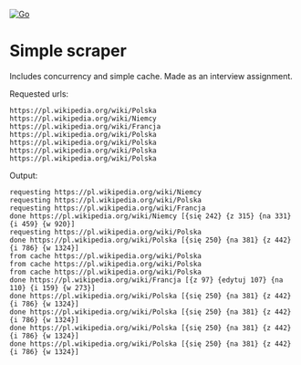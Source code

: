 [![Go](https://github.com/jacekdobrowolski/simple_scraper/actions/workflows/go.yml/badge.svg)](https://github.com/jacekdobrowolski/simple_scraper/actions/workflows/go.yml)

# Simple scraper

Includes concurrency and simple cache.
Made as an interview assignment.

Requested urls:
```
https://pl.wikipedia.org/wiki/Polska
https://pl.wikipedia.org/wiki/Niemcy
https://pl.wikipedia.org/wiki/Francja
https://pl.wikipedia.org/wiki/Polska
https://pl.wikipedia.org/wiki/Polska
https://pl.wikipedia.org/wiki/Polska
https://pl.wikipedia.org/wiki/Polska
```

Output:
```
requesting https://pl.wikipedia.org/wiki/Niemcy
requesting https://pl.wikipedia.org/wiki/Polska
requesting https://pl.wikipedia.org/wiki/Francja
done https://pl.wikipedia.org/wiki/Niemcy [{się 242} {z 315} {na 331} {i 459} {w 920}]
requesting https://pl.wikipedia.org/wiki/Polska
done https://pl.wikipedia.org/wiki/Polska [{się 250} {na 381} {z 442} {i 786} {w 1324}]
from cache https://pl.wikipedia.org/wiki/Polska
from cache https://pl.wikipedia.org/wiki/Polska
from cache https://pl.wikipedia.org/wiki/Polska
done https://pl.wikipedia.org/wiki/Francja [{z 97} {edytuj 107} {na 110} {i 159} {w 273}]
done https://pl.wikipedia.org/wiki/Polska [{się 250} {na 381} {z 442} {i 786} {w 1324}]
done https://pl.wikipedia.org/wiki/Polska [{się 250} {na 381} {z 442} {i 786} {w 1324}]
done https://pl.wikipedia.org/wiki/Polska [{się 250} {na 381} {z 442} {i 786} {w 1324}]
done https://pl.wikipedia.org/wiki/Polska [{się 250} {na 381} {z 442} {i 786} {w 1324}]
```